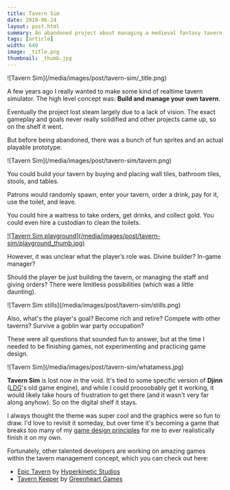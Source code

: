 ```yaml
---
title: Tavern Sim
date: 2019-06-24
layout: post.html
summary: An abandoned project about managing a medieval fantasy tavern.
tags: [article]
width: 640
image: _title.png
thumbnail: _thumb.jpg
---
```


<div>
  ![Tavern Sim](/media/images/post/tavern-sim/_title.png)
</div>

A few years ago I really wanted to make some kind of realtime tavern simulator. The high level concept was: **Build and manage your own tavern**.

Eventually the project lost steam largely due to a lack of vision. The exact gameplay and goals never really solidified and other projects came up, so on the shelf it went.

But before being abandoned, there was a bunch of fun sprites and an actual playable prototype.

<div>
  ![Tavern Sim](/media/images/post/tavern-sim/tavern.png)
</div>

You could build your tavern by buying and placing wall tiles, bathroom tiles, stools, and tables.

Patrons would randomly spawn, enter your tavern, order a drink, pay for it, use the toilet, and leave.

You could hire a waitress to take orders, get drinks, and collect gold. You could even hire a custodian to clean the toilets.

<div>
  <a href="/media/images/post/tavern-sim/playground.jpg">
    ![Tavern Sim playground](/media/images/post/tavern-sim/playground_thumb.jpg)
  </a>
</div>

However, it was unclear what the player’s role was. Divine builder? In-game manager?

Should the player be just building the tavern, or managing the staff and giving orders? There were limitless possibilities (which was a little daunting).

<div>
  ![Tavern Sim stills](/media/images/post/tavern-sim/stills.png)
</div>

Also, what's the player's goal? Become rich and retire? Compete with other taverns? Survive a goblin war party occupation?

These were all questions that sounded fun to answer, but at the time I needed to be finishing games, not experimenting and practicing game design.

<div>
  ![Tavern Sim](/media/images/post/tavern-sim/whatamess.jpg)
</div>

**Tavern Sim** is lost now in the void. It's tied to some specific version of **Djinn** ([LDG](http://www.lostdecadegames.com/)'s old game engine), and while I could proooobably get it working, it would likely take hours of frustration to get there (and it wasn't very far along anyhow). So on the digital shelf it stays.

I always thought the theme was super cool and the graphics were so fun to draw. I'd love to revisit it someday, but over time it's becoming a game that breaks too many of my [game design principles](/post/game-design-principles/) for me to ever realistically finish it on my own.

Fortunately, other talented developers are working on amazing games within the tavern management concept, which you can check out here:

* [Epic Tavern](https://www.epictaverngame.com/) by [Hyperkinetic Studios](https://www.hyperkineticstudios.com/)
* [Tavern Keeper](https://tavernkeeper.com/) by [Greenheart Games](https://www.greenheartgames.com/)
